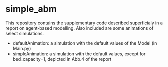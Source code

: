 # simple_abm

This repository contains the supplementary code described superficialy in a report on agent-based modelling.
Also included are some animations of select simulations.
 - defaultAnimation: a simulation with the default values of the Model (in Main.py)
 - simpleAnimation: a simulation with the default values, except for bed_capacity=1, depicted in Abb.4 of the report
